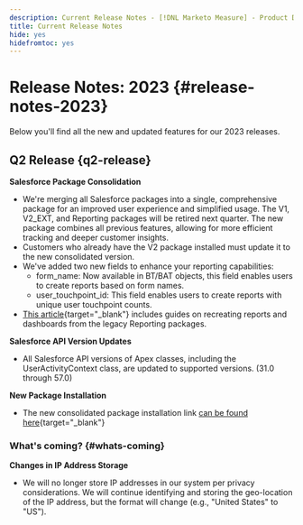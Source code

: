 ```yaml
---
description: Current Release Notes - [!DNL Marketo Measure] - Product Documentation
title: Current Release Notes
hide: yes
hidefromtoc: yes
---
```

# Release Notes: 2023 {#release-notes-2023}

Below you'll find all the new and updated features for our 2023 releases.

## Q2 Release {q2-release}

**Salesforce Package Consolidation**

* We're merging all Salesforce packages into a single, comprehensive package for an improved user experience and simplified usage. The V1, V2_EXT, and Reporting packages will be retired next quarter. The new package combines all previous features, allowing for more efficient tracking and deeper customer insights.
* Customers who already have the V2 package installed must update it to the new consolidated version. 
* We've added two new fields to enhance your reporting capabilities:
     * form_name: Now available in BT/BAT objects, this field enables users to create reports based on form names.
     * user_touchpoint_id: This field enables users to create reports with unique user touchpoint counts. 
* [This article](/help/configuration-and-setup/marketo-measure-and-salesforce/salesforce-package-consolidation.md){target="_blank"} includes guides on recreating reports and dashboards from the legacy Reporting packages.

**Salesforce API Version Updates**

* All Salesforce API versions of Apex classes, including the UserActivityContext class, are updated to supported versions. (31.0 through 57.0)

**New Package Installation**

* The new consolidated package installation link [can be found here](https://login.salesforce.com/packaging/installPackage.apexp?p0=04t1P000000VY6Z){target="_blank"}

### What's coming? {#whats-coming}

**Changes in IP Address Storage**

* We will no longer store IP addresses in our system per privacy considerations. We will continue identifying and storing the geo-location of the IP address, but the format will change (e.g., "United States" to "US").
